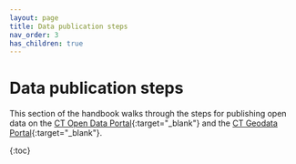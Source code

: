 ```yaml
---
layout: page
title: Data publication steps
nav_order: 3
has_children: true
---
```

# Data publication steps

This section of the handbook walks through the steps for publishing open data on the [CT Open Data Portal](https://data.ct.gov/){:target="_blank"} and the [CT Geodata Portal](https://geodata.ct.gov/){:target="_blank"}. 

{:toc}